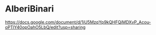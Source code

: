 # AlberiBinari
https://docs.google.com/document/d/1iU5MzqYp9kQHFQiMDXvP_Acou-oPTlY40opOahO5LbQ/edit?usp=sharing
